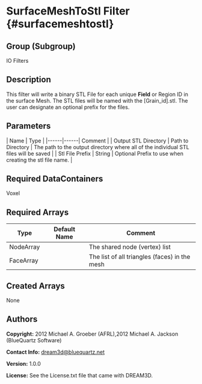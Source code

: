 SurfaceMeshToStl Filter {#surfacemeshtostl}
======

## Group (Subgroup) ##
IO Filters

## Description ##
This filter will write a binary STL File for each unique **Field** or Region ID in the surface Mesh. The STL files
will be named with the [Grain_id].stl. The user can designate an optional prefix for the files.


## Parameters ##

| Name | Type |
|------|------| Comment |
| Output STL Directory | Path to Directory | The path to the output directory where all of the individual STL files will be saved |
| Stl File Prefix | String | Optional Prefix to use when creating the stl file name. |

## Required DataContainers ##
Voxel

## Required Arrays ##

| Type | Default Name | Comment |
|------|--------------|---------|
| NodeArray | | The shared node (vertex) list |
| FaceArray | | The list of all triangles (faces) in the mesh |

## Created Arrays ##
None

## Authors ##


**Copyright:** 2012 Michael A. Groeber (AFRL),2012 Michael A. Jackson (BlueQuartz Software)

**Contact Info:** dream3d@bluequartz.net

**Version:** 1.0.0

**License:**  See the License.txt file that came with DREAM3D.



